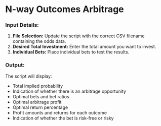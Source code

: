 # N-way Outcomes Arbitrage

### Input Details:
1. **File Selection:** Update the script with the correct CSV filename containing the odds data.
2. **Desired Total Investment:** Enter the total amount you want to invest.
3. **Individual Bets:** Place individual bets to test the results.

### Output:
The script will display:
- Total implied probability
- Indication of whether there is an arbitrage opportunity
- Optimal bets and bet ratios
- Optimal arbitrage profit
- Optimal return percentage
- Profit amounts and returns for each outcome
- Indication of whether the bet is risk-free or risky
